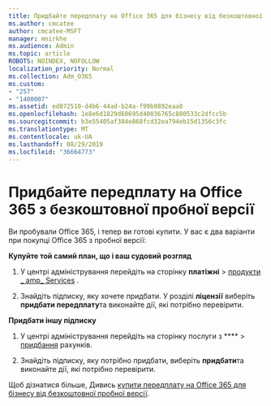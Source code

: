 ```yaml
---
title: Придбайте передплату на Office 365 для бізнесу від безкоштовної пробної версії
ms.author: cmcatee
author: cmcatee-MSFT
manager: mnirkhe
ms.audience: Admin
ms.topic: article
ROBOTS: NOINDEX, NOFOLLOW
localization_priority: Normal
ms.collection: Adm_O365
ms.custom:
- "257"
- "1400007"
ms.assetid: ed072510-d4b6-44ad-b24a-f99b9892eaa8
ms.openlocfilehash: 1e8e6d1829d60695d40036765c880533c2dfcc5b
ms.sourcegitcommit: b3e55405af384e868fcd32ea794eb15d1356c3fc
ms.translationtype: MT
ms.contentlocale: uk-UA
ms.lasthandoff: 08/29/2019
ms.locfileid: "36664773"
---
```

# <a name="buy-a-subscription-to-office-365-from-your-free-trial"></a>Придбайте передплату на Office 365 з безкоштовної пробної версії

Ви пробували Office 365, і тепер ви готові купити. У вас є два варіанти при покупці Office 365 з пробної версії:
  
 **Купуйте той самий план, що і ваш судовий розгляд**
  
1. У центрі адміністрування перейдіть на сторінку **платіжні** \> [продукти _ amp_ Services](https://go.microsoft.com/fwlink/p/?linkid=842054) .

2. Знайдіть підписку, яку хочете придбати. У розділі **ліцензії** виберіть **придбати передплату**та виконайте дії, які потрібно перевірити.

**Придбати іншу підписку**
  
1. У центрі адміністрування перейдіть на сторінку послуги з **** \> [придбання](https://go.microsoft.com/fwlink/p/?linkid=868433) рахунків.

3. Знайдіть підписку, яку потрібно придбати, виберіть **придбати**та виконайте дії, які потрібно перевірити.

Щоб дізнатися більше, Дивись [купити передплату на Office 365 для бізнесу від безкоштовної пробної версії](https://docs.microsoft.com/office365/admin/subscriptions-and-billing/buy-a-subscription-from-your-free-trial).